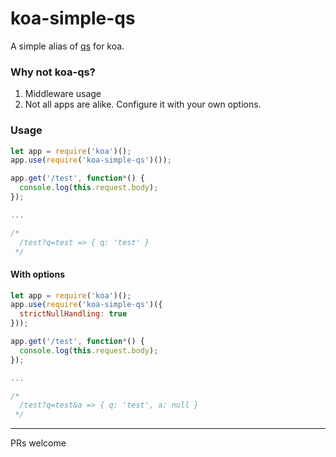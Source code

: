 # koa-simple-qs
A simple alias of [qs](https://github.com/ljharb/qs) for koa.

### Why not koa-qs?
1. Middleware usage
2. Not all apps are alike. Configure it with your own options.

### Usage

```javascript
let app = require('koa')();
app.use(require('koa-simple-qs')());

app.get('/test', function*() {
  console.log(this.request.body);
});

...

/*
  /test?q=test => { q: 'test' }
 */
```

#### With options
```javascript
let app = require('koa')();
app.use(require('koa-simple-qs')({
  strictNullHandling: true
}));

app.get('/test', function*() {
  console.log(this.request.body);
});

...

/*
  /test?q=test&a => { q: 'test', a: null }
 */
```

---

PRs welcome
